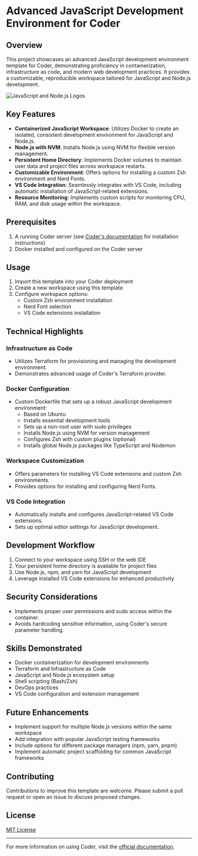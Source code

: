 # Advanced JavaScript Development Environment for Coder

## Overview

This project showcases an advanced JavaScript development environment template for Coder, demonstrating proficiency in containerization, infrastructure as code, and modern web development practices. It provides a customizable, reproducible workspace tailored for JavaScript and Node.js development.

![JavaScript and Node.js Logos](https://upload.wikimedia.org/wikipedia/commons/thumb/d/d9/Node.js_logo.svg/590px-Node.js_logo.svg.png?20170401104355)

## Key Features

- **Containerized JavaScript Workspace**: Utilizes Docker to create an isolated, consistent development environment for JavaScript and Node.js.
- **Node.js with NVM**: Installs Node.js using NVM for flexible version management.
- **Persistent Home Directory**: Implements Docker volumes to maintain user data and project files across workspace restarts.
- **Customizable Environment**: Offers options for installing a custom Zsh environment and Nerd Fonts.
- **VS Code Integration**: Seamlessly integrates with VS Code, including automatic installation of JavaScript-related extensions.
- **Resource Monitoring**: Implements custom scripts for monitoring CPU, RAM, and disk usage within the workspace.

## Prerequisites

1. A running Coder server (see [Coder's documentation](https://coder.com/docs/v2/latest/install) for installation instructions)
2. Docker installed and configured on the Coder server

## Usage

1. Import this template into your Coder deployment
2. Create a new workspace using this template
3. Configure workspace options:
   - Custom Zsh environment installation
   - Nerd Font selection
   - VS Code extensions installation

## Technical Highlights

### Infrastructure as Code
- Utilizes Terraform for provisioning and managing the development environment.
- Demonstrates advanced usage of Coder's Terraform provider.

### Docker Configuration
- Custom Dockerfile that sets up a robust JavaScript development environment:
  - Based on Ubuntu
  - Installs essential development tools
  - Sets up a non-root user with sudo privileges
  - Installs Node.js using NVM for version management
  - Configures Zsh with custom plugins (optional)
  - Installs global Node.js packages like TypeScript and Nodemon

### Workspace Customization
- Offers parameters for installing VS Code extensions and custom Zsh environments.
- Provides options for installing and configuring Nerd Fonts.

### VS Code Integration
- Automatically installs and configures JavaScript-related VS Code extensions.
- Sets up optimal editor settings for JavaScript development.

## Development Workflow

1. Connect to your workspace using SSH or the web IDE
2. Your persistent home directory is available for project files
3. Use Node.js, npm, and yarn for JavaScript development
4. Leverage installed VS Code extensions for enhanced productivity

## Security Considerations

- Implements proper user permissions and sudo access within the container.
- Avoids hardcoding sensitive information, using Coder's secure parameter handling.

## Skills Demonstrated

- Docker containerization for development environments
- Terraform and Infrastructure as Code
- JavaScript and Node.js ecosystem setup
- Shell scripting (Bash/Zsh)
- DevOps practices
- VS Code configuration and extension management

## Future Enhancements

- Implement support for multiple Node.js versions within the same workspace
- Add integration with popular JavaScript testing frameworks
- Include options for different package managers (npm, yarn, pnpm)
- Implement automatic project scaffolding for common JavaScript frameworks

## Contributing

Contributions to improve this template are welcome. Please submit a pull request or open an issue to discuss proposed changes.

## License

[MIT License](LICENSE)

---

For more information on using Coder, visit the [official documentation](https://coder.com/docs).